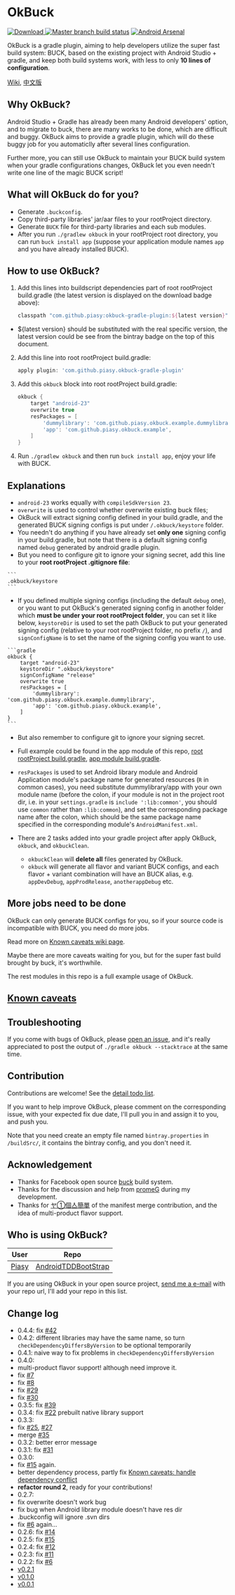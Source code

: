 # OkBuck
[ ![Download](https://img.shields.io/bintray/v/piasy/maven/OkBuck.svg) ](https://bintray.com/piasy/maven/OkBuck/_latestVersion)
[![Master branch build status](https://travis-ci.org/Piasy/OkBuck.svg?branch=master)](https://travis-ci.org/Piasy/OkBuck)
[![Android Arsenal](https://img.shields.io/badge/Android%20Arsenal-OkBuck-green.svg?style=flat)](https://android-arsenal.com/details/1/2593)

OkBuck is a gradle plugin, aiming to help developers utilize the super fast build system: BUCK, based on the existing project with Android Studio + gradle, and keep both build systems work, with less to only **10 lines of configuration**.

[Wiki](https://github.com/Piasy/OkBuck/wiki), [中文版](README-zh.md)

## Why OkBuck?
Android Studio + Gradle has already been many Android developers' option, and to migrate to buck, there are many works to be done, which are difficult and buggy. OkBuck aims to provide a gradle plugin, which will do these buggy job for you automaticlly after several lines configuration.

Further more, you can still use OkBuck to maintain your BUCK build system when your gradle configurations changes, OkBuck let you even needn't write one line of the magic BUCK script! 

## What will OkBuck do for you?
+  Generate `.buckconfig`.
+  Copy third-party libraries' jar/aar files to your rootProject directory.
+  Generate `BUCK` file for third-party libraries and each sub modules.
+  After you run `./gradlew okbuck` in your rootProject root directory, you can run `buck install app` (suppose your application module names `app` and you have already installed BUCK).

## How to use OkBuck?
1. Add this lines into buildscript dependencies part of root rootProject build.gradle (the latest version is displayed on the download badge above): 

    ```groovy
    classpath "com.github.piasy:okbuck-gradle-plugin:${latest version}"
    ```
  +  ${latest version} should be substituted with the real specific version, the latest version could be see from the bintray badge on the top of this document.

2. Add this line into root rootProject build.gradle: 

    ```groovy
    apply plugin: 'com.github.piasy.okbuck-gradle-plugin'
    ```

3. Add this `okbuck` block into root rootProject build.gradle:
    
    ```gradle
    okbuck {
        target "android-23"
        overwrite true
        resPackages = [
            'dummylibrary': 'com.github.piasy.okbuck.example.dummylibrary',
            'app': 'com.github.piasy.okbuck.example',
        ]
    }
    ```
4. Run `./gradlew okbuck` and then run `buck install app`, enjoy your life with BUCK.

## Explanations
+  `android-23` works equally with `compileSdkVersion 23`.
+  `overwrite` is used to control whether overwrite existing buck files; 
+  OkBuck will extract signing config defined in your build.gradle, and the generated BUCK signing configs is put under `/.okbuck/keystore` folder.
  +  You needn't do anything if you have already set **only one** signing config in your build.gradle, but note that there is a default signing config named `debug` generated by android gradle plugin.
  +  But you need to configure git to ignore your signing secret, add this line to your **root rootProject .gitignore file**:

    ```
    .okbuck/keystore
    ```
  +  If you defined multiple signing configs (including the default `debug` one), or you want to put OkBuck's generated signing config in another folder which **must be under your root rootProject folder**, you can set it like below, `keystoreDir` is used to set the path OkBuck to put your generated signing config (relative to your root rootProject folder, no prefix `/`), and `signConfigName` is to set the name of the signing config you want to use.
    
    ```gradle
    okbuck {
        target "android-23"
        keystoreDir ".okbuck/keystore"
        signConfigName "release"
        overwrite true
        resPackages = [
            'dummylibrary': 'com.github.piasy.okbuck.example.dummylibrary',
            'app': 'com.github.piasy.okbuck.example',
        ]
    }
    ```
  +  But also remember to configure git to ignore your signing secret.
  +  Full example could be found in the app module of this repo, [root rootProject build.gradle](build.gradle), [app module build.gradle](app/build.gradle).

+  `resPackages` is used to set Android library module and Android Application module's package name for generated resources (`R` in common cases), you need substitute dummylibrary/app with your own module name (before the colon, if your module is not in the project root dir, i.e. in your `settings.gradle` is `include ':lib:common'`, you should use `common` rather than `:lib:common`), and set the corresponding package name after the colon, which should be the same package name specified in the corresponding module's `AndroidManifest.xml`.
    
+  There are 2 tasks added into your gradle project after apply OkBuck, `okbuck`, and `okbuckClean`.
    +  `okbuckClean` will **delete all** files generated by OkBuck.
    +  `okbuck` will generate all flavor and variant BUCK configs, and each flavor + variant combination will have an BUCK alias, e.g. `appDevDebug`, `appProdRelease`, `anotherappDebug` etc.

## More jobs need to be done
OkBuck can only generate BUCK configs for you, so if your source code is incompatible with BUCK, you need do more jobs.

Read more on [Known caveats wiki page](https://github.com/Piasy/OkBuck/wiki/Known-caveats). 

Maybe there are more caveats waiting for you, but for the super fast build brought by buck, it's worthwhile.

The rest modules in this repo is a full example usage of OkBuck.

## [Known caveats](https://github.com/Piasy/OkBuck/wiki/Known-caveats)

## Troubleshooting
If you come with bugs of OkBuck, please [open an issue](https://github.com/Piasy/OkBuck/issues/new), and it's really appreciated to post the output of `./gradle okbuck --stacktrace` at the same time.

## Contribution
Contributions are welcome! See the [detail todo list](https://github.com/Piasy/OkBuck/wiki/TODO-list).

If you want to help improve OkBuck, please comment on the corresponding issue, with your expected fix due date, I'll pull you in and assign it to you, and push you.

Note that you need create an empty file named `bintray.properties` in `/buildSrc/`, it contains the bintray config, and you don't need it.

## Acknowledgement
+  Thanks for Facebook open source [buck](https://github.com/facebook/buck) build system.
+  Thanks for the discussion and help from [promeG](https://github.com/promeG/) during my development.
+  Thanks for [ヤ①個亼簡單](#) of the manifest merge contribution, and the idea of multi-product flavor support.

## Who is using OkBuck?
User | Repo
--- | ---
[Piasy](https://github.com/Piasy) | [AndroidTDDBootStrap](https://github.com/Piasy/AndroidTDDBootStrap)

If you are using OkBuck in your open source project, [send me a e-mail](mailto:xz4215@gmail.com) with your repo url, I'll add your repo in this list.

## Change log
+  0.4.4: fix [#42](https://github.com/Piasy/OkBuck/issues/42)
+  0.4.2: different libraries may have the same name, so turn `checkDependencyDiffersByVersion` to be optional temporarily
+  0.4.1: naive way to fix problems in `checkDependencyDiffersByVersion`
+  0.4.0:
  +  multi-product flavor support! although need improve it.
  +  fix [#7](https://github.com/Piasy/OkBuck/issues/7)
  +  fix [#8](https://github.com/Piasy/OkBuck/issues/8)
  +  fix [#29](https://github.com/Piasy/OkBuck/issues/29)
  +  fix [#30](https://github.com/Piasy/OkBuck/issues/30)
+  0.3.5: fix [#39](https://github.com/Piasy/OkBuck/issues/39)
+  0.3.4: fix [#22](https://github.com/Piasy/OkBuck/issues/22) prebuilt native library support
+  0.3.3:
  +  fix [#25](https://github.com/Piasy/OkBuck/issues/25), [#27](https://github.com/Piasy/OkBuck/issues/27)
  +  merge [#35](https://github.com/Piasy/OkBuck/pull/35)
+  0.3.2: better error message
+  0.3.1: fix [#31](https://github.com/Piasy/OkBuck/issues/31)
+  0.3.0:
  +  fix [#15](https://github.com/Piasy/OkBuck/issues/15) again.
  +  better dependency process, partly fix [Known caveats: handle dependency conflict](https://github.com/Piasy/OkBuck/wiki/Known-caveats#handle-dependency-conflict)
  +  **refactor round 2**, ready for your contributions!
+  0.2.7:
  +  fix overwrite doesn't work bug
  +  fix bug when Android library module doesn't have res dir
  +  .buckconfig will ignore .svn dirs
  +  fix [#6](https://github.com/Piasy/OkBuck/issues/6) again...
+  0.2.6: fix [#14](https://github.com/Piasy/OkBuck/issues/14)
+  0.2.5: fix [#15](https://github.com/Piasy/OkBuck/issues/15)
+  0.2.4: fix [#12](https://github.com/Piasy/OkBuck/issues/12)
+  0.2.3: fix [#11](https://github.com/Piasy/OkBuck/issues/11)
+  0.2.2: fix [#6](https://github.com/Piasy/OkBuck/issues/6)
+  [v0.2.1](https://github.com/Piasy/OkBuck/releases/tag/v0.2.1)
+  [v0.1.0](https://github.com/Piasy/OkBuck/releases/tag/v0.1.0)
+  [v0.0.1](https://github.com/Piasy/OkBuck/releases/tag/v0.0.1)